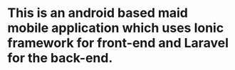 # This is an android based maid mobile application which uses Ionic framework for front-end and Laravel for the back-end.

